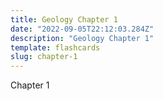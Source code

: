 ```yaml
---
title: Geology Chapter 1
date: "2022-09-05T22:12:03.284Z"
description: "Geology Chapter 1"
template: flashcards
slug: chapter-1
---
```



Chapter 1

